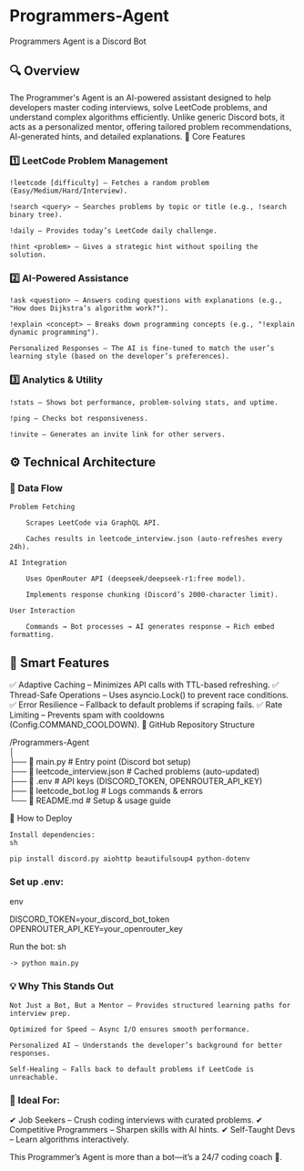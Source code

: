 # Programmers-Agent
Programmers Agent is a Discord Bot


## 🔍 Overview

The Programmer's Agent is an AI-powered assistant designed to help developers master coding interviews, solve LeetCode problems, and understand complex algorithms efficiently. Unlike generic Discord bots, it acts as a personalized mentor, offering tailored problem recommendations, AI-generated hints, and detailed explanations.
🚀 Core Features
### 1️⃣ LeetCode Problem Management

    !leetcode [difficulty] – Fetches a random problem (Easy/Medium/Hard/Interview).

    !search <query> – Searches problems by topic or title (e.g., !search binary tree).

    !daily – Provides today’s LeetCode daily challenge.

    !hint <problem> – Gives a strategic hint without spoiling the solution.

### 2️⃣ AI-Powered Assistance

    !ask <question> – Answers coding questions with explanations (e.g., "How does Dijkstra’s algorithm work?").

    !explain <concept> – Breaks down programming concepts (e.g., "!explain dynamic programming").

    Personalized Responses – The AI is fine-tuned to match the user’s learning style (based on the developer’s preferences).

### 3️⃣ Analytics & Utility

    !stats – Shows bot performance, problem-solving stats, and uptime.

    !ping – Checks bot responsiveness.

    !invite – Generates an invite link for other servers.

## ⚙️ Technical Architecture
### 🔗 Data Flow

    Problem Fetching

        Scrapes LeetCode via GraphQL API.

        Caches results in leetcode_interview.json (auto-refreshes every 24h).

    AI Integration

        Uses OpenRouter API (deepseek/deepseek-r1:free model).

        Implements response chunking (Discord’s 2000-character limit).

    User Interaction

        Commands → Bot processes → AI generates response → Rich embed formatting.

## 🧠 Smart Features

✅ Adaptive Caching – Minimizes API calls with TTL-based refreshing.
✅ Thread-Safe Operations – Uses asyncio.Lock() to prevent race conditions.
✅ Error Resilience – Fallback to default problems if scraping fails.
✅ Rate Limiting – Prevents spam with cooldowns (Config.COMMAND_COOLDOWN).
📂 GitHub Repository Structure

/Programmers-Agent  
│  
├── 📜 main.py                # Entry point (Discord bot setup)  
├── 📜 leetcode_interview.json # Cached problems (auto-updated)  
├── 📜 .env                   # API keys (DISCORD_TOKEN, OPENROUTER_API_KEY)  
├── 📜 leetcode_bot.log       # Logs commands & errors  
└── 📜 README.md              # Setup & usage guide  

🔧 How to Deploy

    Install dependencies:
    sh

`pip install discord.py aiohttp beautifulsoup4 python-dotenv`

### Set up .env:
env

DISCORD_TOKEN=your_discord_bot_token
OPENROUTER_API_KEY=your_openrouter_key

Run the bot:
sh

    -> python main.py

### 💡 Why This Stands Out

    Not Just a Bot, But a Mentor – Provides structured learning paths for interview prep.

    Optimized for Speed – Async I/O ensures smooth performance.

    Personalized AI – Understands the developer’s background for better responses.

    Self-Healing – Falls back to default problems if LeetCode is unreachable.

### 🎯 Ideal For:

✔ Job Seekers – Crush coding interviews with curated problems.
✔ Competitive Programmers – Sharpen skills with AI hints.
✔ Self-Taught Devs – Learn algorithms interactively.

This Programmer’s Agent is more than a bot—it’s a 24/7 coding coach 🚀.
